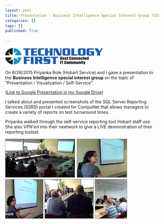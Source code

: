 ```yaml
---
layout: post
title: Presentation - Business Intelligence Special Interest Group (SIG)
categories: []
tags: []
published: True

---
```

<img src="/images/TechFirstlogo.png">  

On 6/26/2015 Priyanka Bole (Hobart Service) and I gave a presentation to the **Business Intelligence special interest group** on the topic of "Presentation / Visualization / Self-Service". 

(<a href="https://docs.google.com/presentation/d/1mn347CMpRPsLrnMjSgGXN5NvMMa23dbnXGZzoSODfik/edit?usp=sharing">Link to Google Presentation in my Google Drive</a>)

I talked about and presented screenshots of the SQL Server Reporting Services (SSRS) portal I created for CompuNet that allows managers to create a variety of reports on test turnaround times. 

Priyanka walked through the self-service reporting tool Hobart staff use. She also VPN'ed into their neetwork to give a LIVE demonstration of their reporting toolset.

<img src="/images/BI_SIG_Presentation_400x262.png">  
